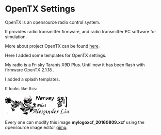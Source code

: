 OpenTX Settings
===============

OpenTX is an opensource radio control system.

It provides radio transmitter firmware, and radio transmitter PC software for simulation.

More about project OpenTX can be found [here](http://www.open-tx.org).

Here I added some templates for OpenTX settings.

My radio is a Fr-sky Taranis X9D Plus. Until now it has been flash with firmware OpenTX 2.1.18 . 

I added a splash templates. 

It looks like this:

![mylogo](mylogoxcf_20160809.png)

Every one can modify this image **mylogoxcf_20160809.xcf** using the opensource image editor [gimp](http://www.gimp.org).

